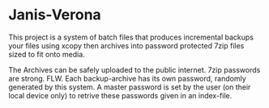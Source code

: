 # Janis-Verona

This project is a system of batch files that produces incremental backups your files using xcopy
then archives into password protected 7zip files sized to fit onto media.

The Archives can be safely uploaded to the public internet. 7zip passwords are strong. FLW. Each backup-archive has its own password, randomly generated by this system. A master password is set by the user (on their local device only) to retrive these passwords given in an index-file.  
